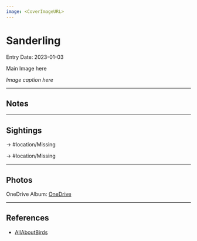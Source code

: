 ```yaml
---
image: <CoverImageURL>
---
```


# Sanderling
Entry Date: 2023-01-03

Main Image here

*Image caption here*

---------------------------------------------------------------
## Notes

---------------------------------------------------------------
## Sightings

-> #location/Missing

-> #location/Missing

---------------------------------------------------------------
## Photos
OneDrive Album: [OneDrive](linkhere)

---------------------------------------------------------------
## References
- [AllAboutBirds](linkUrl)